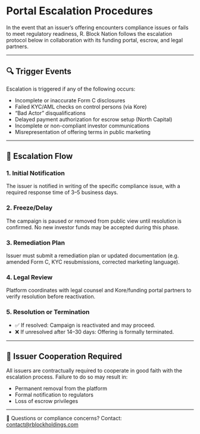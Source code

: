 # Portal Escalation Procedures

In the event that an issuer’s offering encounters compliance issues or fails to meet regulatory readiness, R. Block Nation follows the escalation protocol below in collaboration with its funding portal, escrow, and legal partners.

---

## 🔍 Trigger Events

Escalation is triggered if any of the following occurs:

- Incomplete or inaccurate Form C disclosures
- Failed KYC/AML checks on control persons (via Kore)
- “Bad Actor” disqualifications
- Delayed payment authorization for escrow setup (North Capital)
- Incomplete or non-compliant investor communications
- Misrepresentation of offering terms in public marketing

---

## 🔄 Escalation Flow

### 1. **Initial Notification**
The issuer is notified in writing of the specific compliance issue, with a required response time of 3–5 business days.

### 2. **Freeze/Delay**
The campaign is paused or removed from public view until resolution is confirmed. No new investor funds may be accepted during this phase.

### 3. **Remediation Plan**
Issuer must submit a remediation plan or updated documentation (e.g. amended Form C, KYC resubmissions, corrected marketing language).

### 4. **Legal Review**
Platform coordinates with legal counsel and Kore/funding portal partners to verify resolution before reactivation.

### 5. **Resolution or Termination**
- ✅ If resolved: Campaign is reactivated and may proceed.
- ❌ If unresolved after 14–30 days: Offering is formally terminated.

---

## 📎 Issuer Cooperation Required

All issuers are contractually required to cooperate in good faith with the escalation process. Failure to do so may result in:

- Permanent removal from the platform
- Formal notification to regulators
- Loss of escrow privileges

---

📩 Questions or compliance concerns?
Contact: contact@rblockholdings.com

